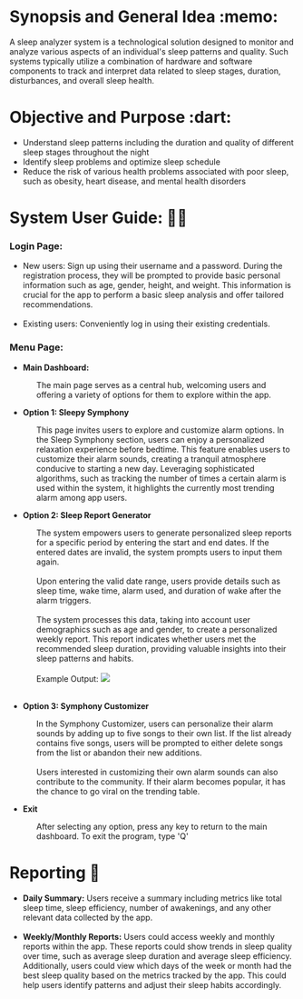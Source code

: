 </head>
<body>
  <h1>Synopsis and General Idea :memo:</h1>
  <p>A sleep analyzer system is a technological solution designed to monitor and analyze various aspects of an individual's sleep patterns and quality. Such systems typically utilize a combination of hardware and software components to track and interpret data related to sleep stages, duration, disturbances, and overall sleep health.</p>

  <h1>Objective and Purpose :dart:</h1>
  <ul>
    <li>Understand sleep patterns including the duration and quality of different sleep stages throughout the night</li>
    <li>Identify sleep problems and optimize sleep schedule</li>
    <li>Reduce the risk of various health problems associated with poor sleep, such as obesity, heart disease, and mental health disorders</li>
  </ul>

  <h1>System User Guide: 👨‍💻</h1>
 </head>
<body>
    <h3>Login Page:</h3>
    <ul>
        <li>
            New users: Sign up using their username and a password. During the registration process, they will be prompted to provide basic personal information such as age, gender, height, and weight. This information is crucial for the app to perform a basic sleep analysis and offer tailored recommendations. 
       <br> <br> 
      <li> 
          Existing users: Conveniently log in using their existing credentials.
        </li>
    </ul>
    <h3>Menu Page:</h3>
  <ul>
        <li>
<strong>Main Dashboard:</strong><br>
            <div class="right-align">
              <ul>
            The main page serves as a central hub, welcoming users and offering a variety of options for them to explore within the app.
            </div>
        </li>
    </ul>
    <ul>
        <li>
            <strong>Option 1: Sleepy Symphony</strong><br>
            <div class="right-align">
              <ul>
            This page invites users to explore and customize alarm options. In the Sleep Symphony section, users can enjoy a personalized relaxation experience before bedtime. This feature enables users to customize their alarm sounds, creating a tranquil atmosphere conducive to starting a new day. Leveraging sophisticated algorithms, such as tracking the number of times a certain alarm is used within the system, it highlights the currently most trending alarm among app users.
            </div>
        </li>
    </ul>
    <ul>
        <li>
            <strong>Option 2: Sleep Report Generator</strong><br>
            <div class="right-align">
              <ul>
            The system empowers users to generate personalized sleep reports for a specific period by entering the start and end dates. If the entered dates are invalid, the system prompts users to input them again.
<br><br>
Upon entering the valid date range, users provide details such as sleep time, wake time, alarm used, and duration of wake after the alarm triggers.
<br><br>
The system processes this data, taking into account user demographics such as age and gender, to create a personalized weekly report. This report indicates whether users met the recommended sleep duration, providing valuable insights into their sleep patterns and habits.
                <br><br>
                Example Output:
                <img src=https://github.com/jjn7702/SECJ1023-PT2/assets/150900178/8ad45a4c-d993-4794-aa7a-a3854867067f">
                <br><br>
                </div>
        </li>
    </ul>
    <ul>
        <li>
            <strong>Option 3: Symphony Customizer</strong><br>
            <div class="right-align">
              <ul>
                In the Symphony Customizer, users can personalize their alarm sounds by adding up to five songs to their own list. If the list already contains five songs, users will be prompted to either delete songs from the list or abandon their new additions.
<br><br>
Users interested in customizing their own alarm sounds can also contribute to the community. If their alarm becomes popular, it has the chance to go viral on the trending table.
                </div>
        </li>
    </ul>
    <ul>
        <li>
            <strong>Exit</strong><br>
            <div class="right-align">
              <ul>
                After selecting any option, press any key to return to the main dashboard. To exit the program, type 'Q'
            </div>
        </li>
    </ul>
</body>
</html>
</html>
</head>
<body>
  <h1>Reporting 📑</h1>
  <ul>
    <li>
      <strong>Daily Summary:</strong> Users receive a summary including metrics like total sleep time, sleep efficiency, number of awakenings, and any other relevant data collected by the app.
    </li>
    <br>
    <li>
      <strong>Weekly/Monthly Reports:</strong> Users could access weekly and monthly reports within the app. These reports could show trends in sleep quality over time, such as average sleep duration and average sleep efficiency. Additionally, users could view which days of the week or month had the best sleep quality based on the metrics tracked by the app. This could help users identify patterns and adjust their sleep habits accordingly.
      <br>
      <br>
    </li>
  </ul>
</body>
</html>

